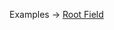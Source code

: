 <p class="ExampleLinks">Examples <span class="ExampleLinksTitleSeparator">-></span> <a href="../../examples/document-builder/root-field">Root Field</a></p>
